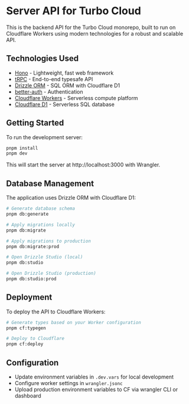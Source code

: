 # Server API for Turbo Cloud

This is the backend API for the Turbo Cloud monorepo, built to run on Cloudflare Workers using modern technologies for a robust and scalable API.

## Technologies Used

- [Hono](https://hono.dev/) - Lightweight, fast web framework
- [tRPC](https://trpc.io/) - End-to-end typesafe API
- [Drizzle ORM](https://orm.drizzle.team/) - SQL ORM with Cloudflare D1
- [better-auth](https://github.com/better-auth/better-auth) - Authentication
- [Cloudflare Workers](https://workers.cloudflare.com/) - Serverless compute platform
- [Cloudflare D1](https://developers.cloudflare.com/d1/) - Serverless SQL database

## Getting Started

To run the development server:

```bash
pnpm install
pnpm dev
```

This will start the server at http://localhost:3000 with Wrangler.

## Database Management

The application uses Drizzle ORM with Cloudflare D1:

```bash
# Generate database schema
pnpm db:generate

# Apply migrations locally
pnpm db:migrate

# Apply migrations to production
pnpm db:migrate:prod

# Open Drizzle Studio (local)
pnpm db:studio

# Open Drizzle Studio (production)
pnpm db:studio:prod
```

## Deployment

To deploy the API to Cloudflare Workers:

```bash
# Generate types based on your Worker configuration
pnpm cf:typegen

# Deploy to Cloudflare
pnpm cf:deploy
```

## Configuration

- Update environment variables in `.dev.vars` for local development
- Configure worker settings in `wrangler.jsonc`
- Upload production environment variables to CF via wrangler CLI or dashboard
